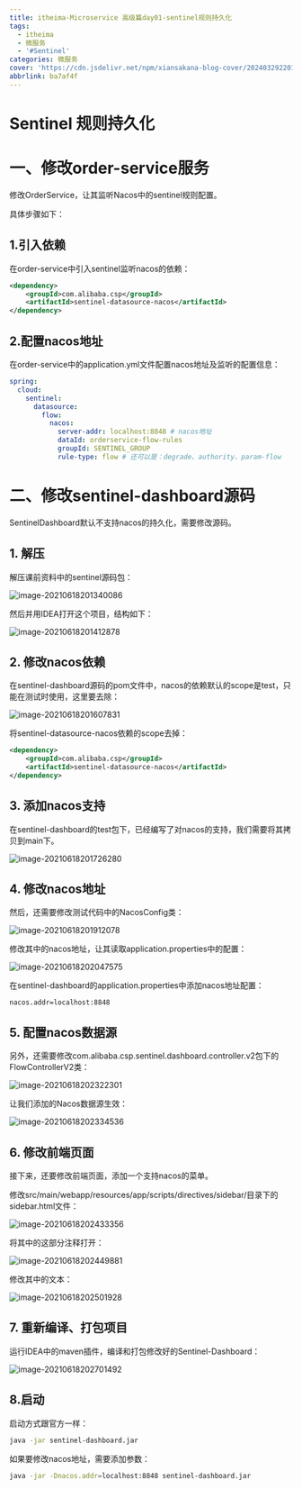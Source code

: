 ```yaml
---
title: itheima-Microservice 高级篇day01-sentinel规则持久化
tags:
  - itheima
  - 微服务
  - '#Sentinel'
categories: 微服务
cover: 'https://cdn.jsdelivr.net/npm/xiansakana-blog-cover/202403292201584.png'
abbrlink: ba7af4f
---
```

# Sentinel 规则持久化







# 一、修改order-service服务



修改OrderService，让其监听Nacos中的sentinel规则配置。

具体步骤如下：

## 1.引入依赖

在order-service中引入sentinel监听nacos的依赖：

```xml
<dependency>
    <groupId>com.alibaba.csp</groupId>
    <artifactId>sentinel-datasource-nacos</artifactId>
</dependency>
```



## 2.配置nacos地址

在order-service中的application.yml文件配置nacos地址及监听的配置信息：

```yaml
spring:
  cloud:
    sentinel:
      datasource:
        flow:
          nacos:
            server-addr: localhost:8848 # nacos地址
            dataId: orderservice-flow-rules
            groupId: SENTINEL_GROUP
            rule-type: flow # 还可以是：degrade、authority、param-flow
```





# 二、修改sentinel-dashboard源码

SentinelDashboard默认不支持nacos的持久化，需要修改源码。



## 1. 解压

解压课前资料中的sentinel源码包：

![image-20210618201340086](https://cdn.jsdelivr.net/npm/microservice-springcloud-rabbitmq-docker-redis-es/image-20210618201340086.png)

然后并用IDEA打开这个项目，结构如下：

![image-20210618201412878](https://cdn.jsdelivr.net/npm/microservice-springcloud-rabbitmq-docker-redis-es/image-20210618201412878.png)

## 2. 修改nacos依赖

在sentinel-dashboard源码的pom文件中，nacos的依赖默认的scope是test，只能在测试时使用，这里要去除：

![image-20210618201607831](https://cdn.jsdelivr.net/npm/microservice-springcloud-rabbitmq-docker-redis-es/image-20210618201607831.png)

将sentinel-datasource-nacos依赖的scope去掉：

```xml
<dependency>
    <groupId>com.alibaba.csp</groupId>
    <artifactId>sentinel-datasource-nacos</artifactId>
</dependency>
```



## 3. 添加nacos支持

在sentinel-dashboard的test包下，已经编写了对nacos的支持，我们需要将其拷贝到main下。

![image-20210618201726280](https://cdn.jsdelivr.net/npm/microservice-springcloud-rabbitmq-docker-redis-es/image-20210618201726280.png)



## 4. 修改nacos地址

然后，还需要修改测试代码中的NacosConfig类：

![image-20210618201912078](https://cdn.jsdelivr.net/npm/microservice-springcloud-rabbitmq-docker-redis-es/image-20210618201912078.png)

修改其中的nacos地址，让其读取application.properties中的配置：

![image-20210618202047575](https://cdn.jsdelivr.net/npm/microservice-springcloud-rabbitmq-docker-redis-es/image-20210618202047575.png)

在sentinel-dashboard的application.properties中添加nacos地址配置：

```properties
nacos.addr=localhost:8848
```



## 5. 配置nacos数据源

另外，还需要修改com.alibaba.csp.sentinel.dashboard.controller.v2包下的FlowControllerV2类：

![image-20210618202322301](https://cdn.jsdelivr.net/npm/microservice-springcloud-rabbitmq-docker-redis-es/image-20210618202322301.png)

让我们添加的Nacos数据源生效：

![image-20210618202334536](https://cdn.jsdelivr.net/npm/microservice-springcloud-rabbitmq-docker-redis-es/image-20210618202334536.png)



## 6. 修改前端页面

接下来，还要修改前端页面，添加一个支持nacos的菜单。

修改src/main/webapp/resources/app/scripts/directives/sidebar/目录下的sidebar.html文件：

![image-20210618202433356](https://cdn.jsdelivr.net/npm/microservice-springcloud-rabbitmq-docker-redis-es/image-20210618202433356.png)



将其中的这部分注释打开：

![image-20210618202449881](https://cdn.jsdelivr.net/npm/microservice-springcloud-rabbitmq-docker-redis-es/image-20210618202449881.png)



修改其中的文本：

![image-20210618202501928](https://cdn.jsdelivr.net/npm/microservice-springcloud-rabbitmq-docker-redis-es/image-20210618202501928.png)



## 7. 重新编译、打包项目

运行IDEA中的maven插件，编译和打包修改好的Sentinel-Dashboard：

![image-20210618202701492](https://cdn.jsdelivr.net/npm/microservice-springcloud-rabbitmq-docker-redis-es/image-20210618202701492.png)



## 8.启动

启动方式跟官方一样：

```sh
java -jar sentinel-dashboard.jar
```

如果要修改nacos地址，需要添加参数：

```sh
java -jar -Dnacos.addr=localhost:8848 sentinel-dashboard.jar
```



